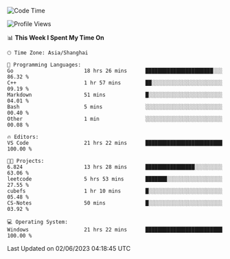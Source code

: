 <!--START_SECTION:waka-->
![Code Time](http://img.shields.io/badge/Code%20Time-962%20hrs%201%20min-blue)

![Profile Views](http://img.shields.io/badge/Profile%20Views-0-blue)

📊 **This Week I Spent My Time On** 

```text
🕑︎ Time Zone: Asia/Shanghai

💬 Programming Languages: 
Go                       18 hrs 26 mins      ██████████████████████░░░   86.32 % 
C++                      1 hr 57 mins        ██░░░░░░░░░░░░░░░░░░░░░░░   09.19 % 
Markdown                 51 mins             █░░░░░░░░░░░░░░░░░░░░░░░░   04.01 % 
Bash                     5 mins              ░░░░░░░░░░░░░░░░░░░░░░░░░   00.40 % 
Other                    1 min               ░░░░░░░░░░░░░░░░░░░░░░░░░   00.08 % 

🔥 Editors: 
VS Code                  21 hrs 22 mins      █████████████████████████   100.00 % 

🐱‍💻 Projects: 
6.824                    13 hrs 28 mins      ████████████████░░░░░░░░░   63.06 % 
leetcode                 5 hrs 53 mins       ███████░░░░░░░░░░░░░░░░░░   27.55 % 
cubefs                   1 hr 10 mins        █░░░░░░░░░░░░░░░░░░░░░░░░   05.48 % 
CS-Notes                 50 mins             █░░░░░░░░░░░░░░░░░░░░░░░░   03.92 % 

💻 Operating System: 
Windows                  21 hrs 22 mins      █████████████████████████   100.00 % 
```


 Last Updated on 02/06/2023 04:18:45 UTC
<!--END_SECTION:waka-->